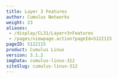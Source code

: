 ```yaml
---
title: Layer 3 Features
author: Cumulus Networks
weight: 23
aliases:
 - /display/CL31/Layer+3+Features
 - /pages/viewpage.action?pageId=5122115
pageID: 5122115
product: Cumulus Linux
version: 3.1.2
imgData: cumulus-linux-312
siteSlug: cumulus-linux-312
---
```


